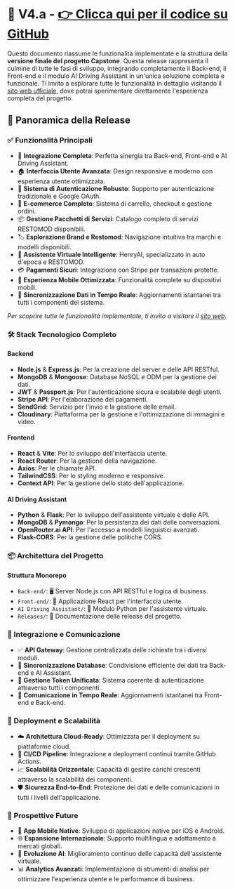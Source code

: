 # 🚀 V4.a - [👉 Clicca qui per il codice su GitHub](https://github.com/henry8913/7_Capstone-Project_RMI-Made-in-Italy/tree/7148a6a92483a2b5a95365659c5116b90f3713f1)

Questo documento riassume le funzionalità implementate e la struttura della **versione finale del progetto Capstone**. Questa release rappresenta il culmine di tutte le fasi di sviluppo, integrando completamente il Back-end, il Front-end e il modulo AI Driving Assistant in un'unica soluzione completa e funzionale. Ti invito a esplorare tutte le funzionalità in dettaglio visitando il [sito web ufficiale](https://7-rmi-made-in-italy-front-end.vercel.app/), dove potrai sperimentare direttamente l'esperienza completa del progetto.

## 🎯 Panoramica della Release

### ✅ Funzionalità Principali
- 🔄 **Integrazione Completa**: Perfetta sinergia tra Back-end, Front-end e AI Driving Assistant.
- 🏠 **Interfaccia Utente Avanzata**: Design responsive e moderno con esperienza utente ottimizzata.
- 🔐 **Sistema di Autenticazione Robusto**: Supporto per autenticazione tradizionale e Google OAuth.
- 🛒 **E-commerce Completo**: Sistema di carrello, checkout e gestione ordini.
- 📦 **Gestione Pacchetti di Servizi**: Catalogo completo di servizi RESTOMOD disponibili.
- 🏷️ **Esplorazione Brand e Restomod**: Navigazione intuitiva tra marchi e modelli disponibili.
- 🧠 **Assistente Virtuale Intelligente**: HenryAI, specializzato in auto d'epoca e RESTOMOD.
- 💳 **Pagamenti Sicuri**: Integrazione con Stripe per transazioni protette.
- 📱 **Esperienza Mobile Ottimizzata**: Funzionalità complete su dispositivi mobili.
- 🔄 **Sincronizzazione Dati in Tempo Reale**: Aggiornamenti istantanei tra tutti i componenti del sistema.

*Per scoprire tutte le funzionalità implementate, ti invito a visitare il [sito web](https://7-rmi-made-in-italy-front-end.vercel.app/).*

### 🛠️ Stack Tecnologico Completo

#### Backend
- **Node.js** & **Express.js**: Per la creazione del server e delle API RESTful.
- **MongoDB** & **Mongoose**: Database NoSQL e ODM per la gestione dei dati.
- **JWT** & **Passport.js**: Per l'autenticazione sicura e scalabile degli utenti.
- **Stripe API**: Per l'elaborazione dei pagamenti.
- **SendGrid**: Servizio per l'invio e la gestione delle email.
- **Cloudinary**: Piattaforma per la gestione e l'ottimizzazione di immagini e video.

#### Frontend
- **React** & **Vite**: Per lo sviluppo dell'interfaccia utente.
- **React Router**: Per la gestione della navigazione.
- **Axios**: Per le chiamate API.
- **TailwindCSS**: Per lo styling moderno e responsive.
- **Context API**: Per la gestione dello stato dell'applicazione.

#### AI Driving Assistant
- **Python** & **Flask**: Per lo sviluppo dell'assistente virtuale e delle API.
- **MongoDB** & **Pymongo**: Per la persistenza dei dati delle conversazioni.
- **OpenRouter.ai API**: Per l'accesso a modelli linguistici avanzati.
- **Flask-CORS**: Per la gestione delle politiche CORS.

### 📦 Architettura del Progetto

#### Struttura Monorepo
- `Back-end/`: 🖥️ Server Node.js con API RESTful e logica di business.
- `Front-end/`: 🎨 Applicazione React per l'interfaccia utente.
- `AI Driving Assistant/`: 🧠 Modulo Python per l'assistente virtuale.
- `Releases/`: 📝 Documentazione delle release del progetto.

### 🔄 Integrazione e Comunicazione
- ✅ **API Gateway**: Gestione centralizzata delle richieste tra i diversi moduli.
- 🔄 **Sincronizzazione Database**: Condivisione efficiente dei dati tra Back-end e AI Assistant.
- 🔑 **Gestione Token Unificata**: Sistema coerente di autenticazione attraverso tutti i componenti.
- 📡 **Comunicazione in Tempo Reale**: Aggiornamenti istantanei tra Front-end e Back-end.

### 🚀 Deployment e Scalabilità
- ☁️ **Architettura Cloud-Ready**: Ottimizzata per il deployment su piattaforme cloud.
- 🔄 **CI/CD Pipeline**: Integrazione e deployment continui tramite GitHub Actions.
- 📈 **Scalabilità Orizzontale**: Capacità di gestire carichi crescenti attraverso la scalabilità dei componenti.
- 🛡️ **Sicurezza End-to-End**: Protezione dei dati e delle comunicazioni in tutti i livelli dell'applicazione.

### 🔮 Prospettive Future
- 📱 **App Mobile Native**: Sviluppo di applicazioni native per iOS e Android.
- 🌐 **Espansione Internazionale**: Supporto multilingua e adattamento a mercati globali.
- 🤖 **Evoluzione AI**: Miglioramento continuo delle capacità dell'assistente virtuale.
- 📊 **Analytics Avanzati**: Implementazione di strumenti di analisi per ottimizzare l'esperienza utente e le performance di business.